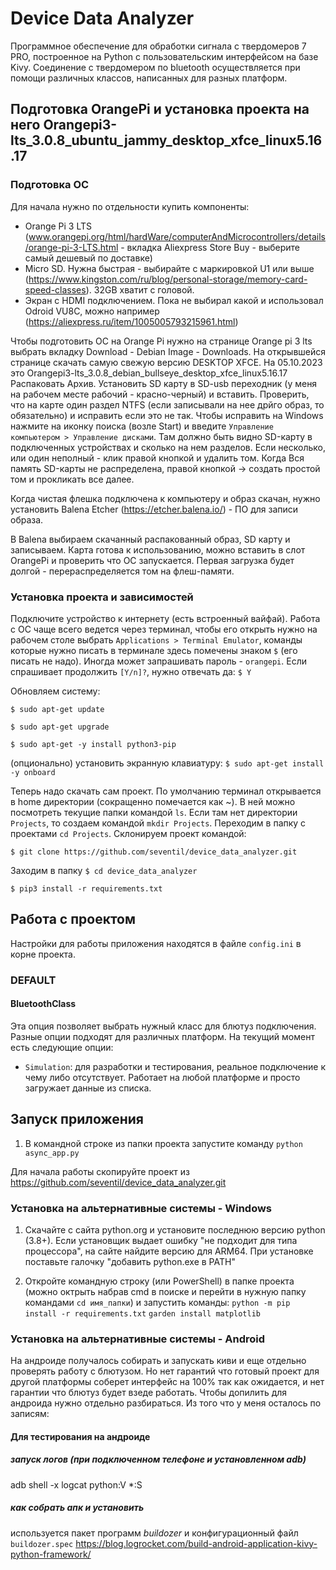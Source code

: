 # Device Data Analyzer

Программное обеспечение для обработки сигнала с твердомеров 7 PRO, построенное на Python
с пользовательским интерфейсом на базе Kivy. Соединение с твердомером по bluetooth осуществляется
при помощи различных классов, написанных для разных платформ. 


## Подготовка OrangePi и установка проекта на него Orangepi3-lts_3.0.8_ubuntu_jammy_desktop_xfce_linux5.16.17

### Подготовка ОС

Для начала нужно по отдельности купить компоненты:
- Orange Pi 3 LTS (www.orangepi.org/html/hardWare/computerAndMicrocontrollers/details/orange-pi-3-LTS.html - вкладка Aliexpress Store Buy - выберите самый дешевый по доставке)
- Micro SD. Нужна быстрая - выбирайте с маркировкой U1 или выше (https://www.kingston.com/ru/blog/personal-storage/memory-card-speed-classes). 32GB хватит с головой.
- Экран с HDMI подключением. Пока не выбирал какой и использовал Odroid VU8C, можно например (https://aliexpress.ru/item/1005005793215961.html)

Чтобы подготовить ОС на Orange Pi нужно на странице Orange pi 3 lts выбрать вкладку Download - Debian Image - Downloads.
На открывшейся странице скачать самую свежую версию DESKTOP XFCE. На 05.10.2023 это Orangepi3-lts_3.0.8_debian_bullseye_desktop_xfce_linux5.16.17
Распаковать Архив.
Установить SD карту в SD-usb переходник (у меня на рабочем месте рабочий - красно-черный) и вставить.
Проверить, что на карте один раздел NTFS (если записывали на нее дрйго образ, то обязательно) и исправить если это не так. Чтобы
исправить на Windows нажмите на иконку поиска (возле Start) и введите `Управление компьютером > Управление дисками`.
Там должно быть видно SD-карту в подключенных устройствах и сколько на нем разделов. Если несколько, или один неполный - клик правой кнопкой
и удалить том. Когда Вся память SD-карты не распределена, правой кнопкой -> создать простой том и прокликать все далее.

Когда чистая флешка подключена к компьютеру и образ скачан, нужно установить Balena Etcher (https://etcher.balena.io/) - ПО для записи образа.

В Balena выбираем скачанный распакованный образ, SD карту и записываем. Карта готова к использованию, можно вставить в слот OrangePi и проверить что ОС запускается.
Первая загрузка будет долгой - перераспределяется том на флеш-памяти.

### Установка проекта и зависимостей

Подключите устройство к интернету (есть встроенный вайфай). Работа с ОС чаще всего ведется через терминал, чтобы его открыть нужно на рабочем столе
выбрать `Applications > Terminal Emulator`, команды которые нужно писать в терминале здесь помечены знаком `$` (его писать не надо).
Иногда может запрашивать пароль - `orangepi`. Если спрашивает продолжить `[Y/n]?`, нужно отвечать да: `$ Y`

Обновляем систему:

`$ sudo apt-get update`

`$ sudo apt-get upgrade`

`$ sudo apt-get -y install python3-pip`

(опционально) установить экранную клавиатуру: `$ sudo apt-get install -y onboard`

Теперь надо скачать сам проект. По умолчанию терминал открывается в home директории (сокращенно помечается как ~). В ней можно посмотреть
текущие папки командой `ls`. Если там нет директории `Projects`, то создаем командой `mkdir Projects`.
Переходим в папку с проектами `cd Projects`. Склонируем проект командой:

`$ git clone https://github.com/seventil/device_data_analyzer.git`

Заходим в папку `$ cd device_data_analyzer`

`$ pip3 install -r requirements.txt`






## Работа с проектом

Настройки для работы приложения находятся в файле `config.ini` в корне проекта.

### DEFAULT

#### BluetoothClass

Эта опция позволяет выбрать нужный класс для блютуз подключения. Разные опции подходят для
различных платформ. На текущий момент есть следующие опции:
- `Simulation`: для разработки и тестирования, реальное подключение к чему либо отсутствует. Работает на любой платформе и просто загружает данные из списка.


## Запуск приложения
1. В командной строке из папки проекта запустите команду
`python async_app.py`



Для начала работы скопируйте
проект из https://github.com/seventil/device_data_analyzer.git



### Установка на альтернативные системы - Windows

1. Скачайте с сайта python.org и установите последнюю версию python (3.8+).
Если установщик выдает ошибку "не подходит для типа процессора", на сайте найдите версию для ARM64.
При установке поставьте галочку "добавить python.exe в PATH"

2. Откройте командную строку (или PowerShell) в папке проекта (можно октрыть набрав cmd в поиске и
перейти в нужную папку командами `cd имя_папки`) и запустить команды:
`python -m pip install -r requirements.txt`
`garden install matplotlib`

### Установка на альтернативные системы - Android

На андроиде получалось собирать и запускать киви и еще отдельно проверять работу с блютузом. Но нет гарантий
что готовый проект для другой платформы соберет интерфейс на 100% так как ожидается, и нет гарантии что блютуз
будет взеде работать. Чтобы допилить для андроида нужно отдельно разбираться. Из того что у меня осталось по записям:

#### Для тестирования на андроиде

##### запуск логов (при подключенном телефоне и установленном adb)

adb shell -x logcat python:V *:S

##### как собрать апк и установить

используется пакет программ *buildozer* и конфигурационный файл `buildozer.spec`
https://blog.logrocket.com/build-android-application-kivy-python-framework/
